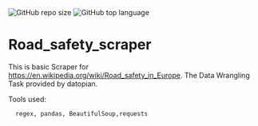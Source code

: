 <img alt="GitHub repo size" src="https://img.shields.io/github/repo-size/gradedSystem/Road-safety-scraper">
<img alt="GitHub top language" src="https://img.shields.io/github/languages/top/gradedSystem/Road-safety-scraper">

# Road_safety_scraper


This is basic Scraper for https://en.wikipedia.org/wiki/Road_safety_in_Europe.
The Data Wrangling Task provided by datopian.


Tools used:
```
  regex, pandas, BeautifulSoup,requests
```
